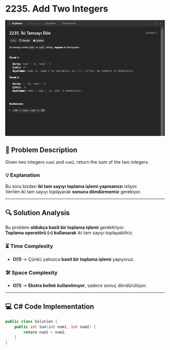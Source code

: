 # 2235. Add Two Integers  

![Problem Image](1.png)  

## 📝 Problem Description  
Given two integers `num1` and `num2`, return the sum of the two integers.  

### 💡 Explanation  
Bu soru bizden **iki tam sayıyı toplama işlemi yapmamızı** istiyor.  
Verilen iki tam sayıyı toplayarak **sonucu döndürmemiz** gerekiyor.  

---

## 🔍 Solution Analysis  

Bu problem **oldukça basit bir toplama işlemi** gerektiriyor.  
**Toplama operatörü (`+`) kullanarak** iki tam sayıyı toplayabiliriz.  

### ⏳ Time Complexity  
- **O(1)** → Çünkü yalnızca **basit bir toplama işlemi** yapıyoruz.  

### 🛠 Space Complexity  
- **O(1)** → **Ekstra bellek kullanılmıyor**, sadece sonuç döndürülüyor.  

---

## 💻 C# Code Implementation  
```csharp
public class Solution {
    public int Sum(int num1, int num2) {
        return num1 + num2;
    }
}
